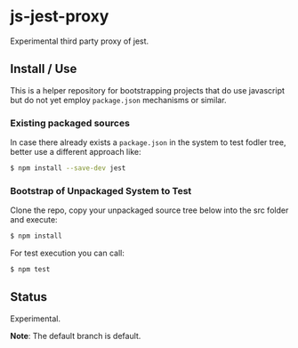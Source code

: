 # js-jest-proxy

Experimental third party proxy of jest.

## Install / Use

This is a helper repository for bootstrapping projects that do use javascript but do not yet employ `package.json` mechanisms or similar.

### Existing packaged sources

In case there already exists a `package.json` in the system to test fodler tree, better use a different approach like:
```bash
$ npm install --save-dev jest
```

### Bootstrap of Unpackaged System to Test

Clone the repo, copy your unpackaged source tree below into the src folder and execute:
```bash
$ npm install
```

For test execution you can call:
```bash
$ npm test
```

## Status

Experimental.

**Note**: The default branch is default.

